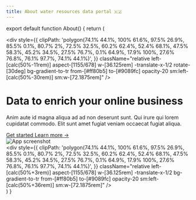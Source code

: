 ```yaml
---
title: About water resources data portal 🇰🇿
---
```


export default function About() {
  return (
    <div className="bg-gray-900">
      <div className="relative isolate pt-14">
        <div
          aria-hidden="true"
          className="absolute inset-x-0 -top-40 -z-10 transform-gpu overflow-hidden blur-3xl sm:-top-80"
        >
          <div
            style={{
              clipPath:
                'polygon(74.1% 44.1%, 100% 61.6%, 97.5% 26.9%, 85.5% 0.1%, 80.7% 2%, 72.5% 32.5%, 60.2% 62.4%, 52.4% 68.1%, 47.5% 58.3%, 45.2% 34.5%, 27.5% 76.7%, 0.1% 64.9%, 17.9% 100%, 27.6% 76.8%, 76.1% 97.7%, 74.1% 44.1%)',
            }}
            className="relative left-[calc(50%-11rem)] aspect-[1155/678] w-[36.125rem] -translate-x-1/2 rotate-[30deg] bg-gradient-to-tr from-[#ff80b5] to-[#9089fc] opacity-20 sm:left-[calc(50%-30rem)] sm:w-[72.1875rem]"
          />
        </div>
        <div className="py-24 sm:py-32 lg:pb-40">
          <div className="mx-auto max-w-7xl px-6 lg:px-8">
            <div className="mx-auto max-w-2xl text-center">
              <h1 className="text-4xl font-bold tracking-tight text-white sm:text-6xl">
                Data to enrich your online business
              </h1>
              <p className="mt-6 text-lg leading-8 text-gray-300">
                Anim aute id magna aliqua ad ad non deserunt sunt. Qui irure qui lorem cupidatat commodo. Elit sunt amet
                fugiat veniam occaecat fugiat aliqua.
              </p>
              <div className="mt-10 flex items-center justify-center gap-x-6">
                <a
                  href="#"
                  className="rounded-md bg-indigo-500 px-3.5 py-2.5 text-sm font-semibold text-white shadow-sm hover:bg-indigo-400 focus-visible:outline focus-visible:outline-2 focus-visible:outline-offset-2 focus-visible:outline-indigo-400"
                >
                  Get started
                </a>
                <a href="#" className="text-sm font-semibold leading-6 text-white">
                  Learn more <span aria-hidden="true">→</span>
                </a>
              </div>
            </div>
            <img
              alt="App screenshot"
              src="https://tailwindui.com/img/component-images/dark-project-app-screenshot.png"
              width={2432}
              height={1442}
              className="mt-16 rounded-md bg-white/5 shadow-2xl ring-1 ring-white/10 sm:mt-24"
            />
          </div>
        </div>
        <div
          aria-hidden="true"
          className="absolute inset-x-0 top-[calc(100%-13rem)] -z-10 transform-gpu overflow-hidden blur-3xl sm:top-[calc(100%-30rem)]"
        >
          <div
            style={{
              clipPath:
                'polygon(74.1% 44.1%, 100% 61.6%, 97.5% 26.9%, 85.5% 0.1%, 80.7% 2%, 72.5% 32.5%, 60.2% 62.4%, 52.4% 68.1%, 47.5% 58.3%, 45.2% 34.5%, 27.5% 76.7%, 0.1% 64.9%, 17.9% 100%, 27.6% 76.8%, 76.1% 97.7%, 74.1% 44.1%)',
            }}
            className="relative left-[calc(50%+3rem)] aspect-[1155/678] w-[36.125rem] -translate-x-1/2 bg-gradient-to-tr from-[#ff80b5] to-[#9089fc] opacity-20 sm:left-[calc(50%+36rem)] sm:w-[72.1875rem]"
          />
        </div>
      </div>
    </div>
  )
}

<About />
